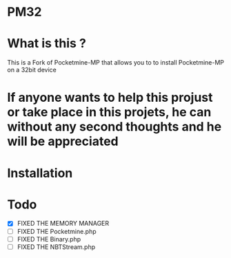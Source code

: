 # PM32

# What is this ?

This is a Fork of Pocketmine-MP that allows you to to install Pocketmine-MP on a 32bit device

# If anyone wants to help this projust or take place in this projets, he can without any second thoughts and he will be appreciated

# Installation

#  Todo

- [x] FIXED THE MEMORY MANAGER
- [ ] FIXED THE Pocketmine.php
- [ ] FIXED THE Binary.php
- [ ] FIXED THE NBTStream.php
